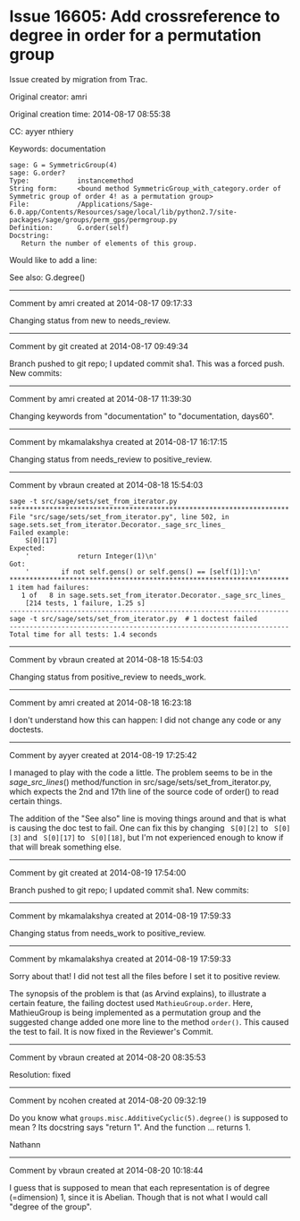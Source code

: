 # Issue 16605: Add crossreference to degree in order for a permutation group

Issue created by migration from Trac.

Original creator: amri

Original creation time: 2014-08-17 08:55:38

CC:  ayyer nthiery

Keywords: documentation


```
sage: G = SymmetricGroup(4)
sage: G.order?
Type:            instancemethod
String form:     <bound method SymmetricGroup_with_category.order of Symmetric group of order 4! as a permutation group>
File:            /Applications/Sage-6.0.app/Contents/Resources/sage/local/lib/python2.7/site-packages/sage/groups/perm_gps/permgroup.py
Definition:      G.order(self)
Docstring:
   Return the number of elements of this group.
```


Would like to add a line:

See also: G.degree()


---

Comment by amri created at 2014-08-17 09:17:33

Changing status from new to needs_review.


---

Comment by git created at 2014-08-17 09:49:34

Branch pushed to git repo; I updated commit sha1. This was a forced push. New commits:


---

Comment by amri created at 2014-08-17 11:39:30

Changing keywords from "documentation" to "documentation, days60".


---

Comment by mkamalakshya created at 2014-08-17 16:17:15

Changing status from needs_review to positive_review.


---

Comment by vbraun created at 2014-08-18 15:54:03


```
sage -t src/sage/sets/set_from_iterator.py
**********************************************************************
File "src/sage/sets/set_from_iterator.py", line 502, in sage.sets.set_from_iterator.Decorator._sage_src_lines_
Failed example:
    S[0][17]
Expected:
    '            return Integer(1)\n'
Got:
    '        if not self.gens() or self.gens() == [self(1)]:\n'
**********************************************************************
1 item had failures:
   1 of   8 in sage.sets.set_from_iterator.Decorator._sage_src_lines_
    [214 tests, 1 failure, 1.25 s]
----------------------------------------------------------------------
sage -t src/sage/sets/set_from_iterator.py  # 1 doctest failed
----------------------------------------------------------------------
Total time for all tests: 1.4 seconds
```



---

Comment by vbraun created at 2014-08-18 15:54:03

Changing status from positive_review to needs_work.


---

Comment by amri created at 2014-08-18 16:23:18

I don't understand how this can happen: I did not change any code or any doctests.


---

Comment by ayyer created at 2014-08-19 17:25:42

I managed to play with the code a little. The problem seems to be in the _sage_src_lines_() method/function in src/sage/sets/set_from_iterator.py, which expects the 2nd and 17th line of the source code of order() to read certain things.

The addition of the "See also" line is moving things around and that is what is causing the doc test to fail. One can fix this by changing ` S[0][2]` to ` S[0][3]` and ` S[0][17]` to ` S[0][18]`, but I'm not experienced enough to know if that will break something else.


---

Comment by git created at 2014-08-19 17:54:00

Branch pushed to git repo; I updated commit sha1. New commits:


---

Comment by mkamalakshya created at 2014-08-19 17:59:33

Changing status from needs_work to positive_review.


---

Comment by mkamalakshya created at 2014-08-19 17:59:33

Sorry about that! I did not test all the files before I set it to positive review. 

The synopsis of the problem is that (as Arvind explains), to illustrate a certain feature, the failing doctest used `MathieuGroup.order`. Here, MathieuGroup is being implemented as a permutation group and the suggested change added one more line to the method `order()`. This caused the test to fail. It is now fixed in the Reviewer's Commit.


---

Comment by vbraun created at 2014-08-20 08:35:53

Resolution: fixed


---

Comment by ncohen created at 2014-08-20 09:32:19

Do you know what `groups.misc.AdditiveCyclic(5).degree()` is supposed to mean ? Its docstring says "return 1". And the function ... returns 1.

Nathann


---

Comment by vbraun created at 2014-08-20 10:18:44

I guess that is supposed to mean that each representation is of degree (=dimension) 1, since it is Abelian. Though that is not what I would call "degree of the group".
